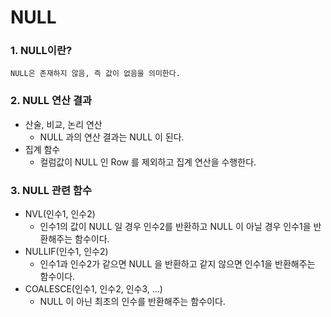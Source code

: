 # NULL

### 1. NULL이란?
    NULL은 존재하지 않음, 즉 값이 없음을 의미한다.

### 2. NULL 연산 결과
* 산술, 비교, 논리 연산
  * NULL 과의 연산 결과는 NULL 이 된다.
* 집계 함수
  * 컬럼값이 NULL 인 Row 를 제외하고 집계 연산을 수행한다.

### 3. NULL 관련 함수
- NVL(인수1, 인수2)
  - 인수1의 값이 NULL 일 경우 인수2를 반환하고 NULL 이 아닐 경우 인수1을 반환해주는 함수이다.
- NULLIF(인수1, 인수2)
  - 인수1과 인수2가 같으면 NULL 을 반환하고 같지 않으면 인수1을 반환해주는 함수이다.
- COALESCE(인수1, 인수2, 인수3, ...)
  - NULL 이 아닌 최초의 인수를 반환해주는 함수이다.
